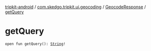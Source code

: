 [tripkit-android](../../index.md) / [com.skedgo.tripkit.ui.geocoding](../index.md) / [GeocodeResponse](index.md) / [getQuery](./get-query.md)

# getQuery

`open fun getQuery(): `[`String`](https://kotlinlang.org/api/latest/jvm/stdlib/kotlin/-string/index.html)`!`